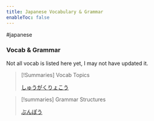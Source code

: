 ```yaml
---
title: Japanese Vocabulary & Grammar
enableToc: false
---
```

#japanese 
### Vocab & Grammar
Not all vocab is listed here yet, I may not have updated it.

>[!Summaries] Vocab Topics
>
>[しゅうがくりょこう](schooltrip.md)


> [!summaries] Grammar Structures
> 
> [ぶんぽう](grammar.md)
